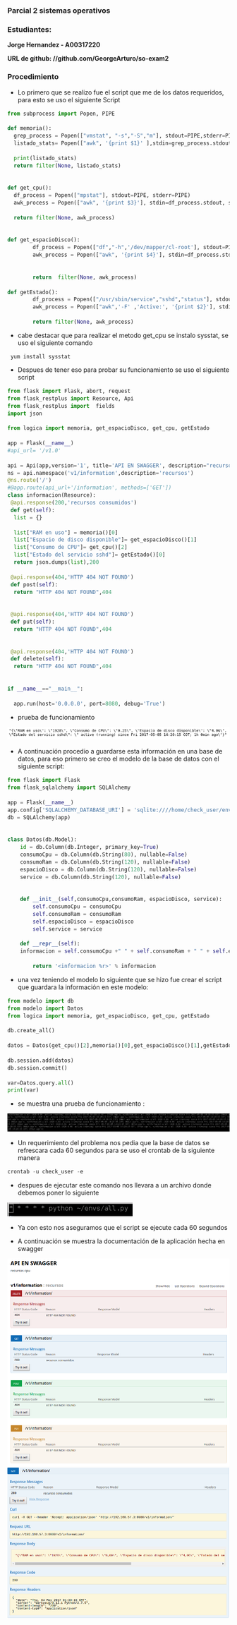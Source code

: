 
### Parcial 2 sistemas operativos

### Estudiantes: 
**Jorge Hernandez - A00317220**

**URL de github: //github.com/GeorgeArturo/so-exam2**

### Procedimiento

* Lo primero que se realizo fue el script que me de los datos requeridos, para esto se uso el siguiente Script

``` python
from subprocess import Popen, PIPE

def memoria():
  grep_process = Popen(["vmstat", "-s","-S","m"], stdout=PIPE,stderr=PIPE)
  listado_stats= Popen(["awk", '{print $1}' ],stdin=grep_process.stdout, stdout=PIPE, stderr=PIPE).communicate()[0].split('\n')

  print(listado_stats)
  return filter(None, listado_stats)


def get_cpu():
  df_process = Popen(["mpstat"], stdout=PIPE, stderr=PIPE)
  awk_process = Popen(["awk", '{print $3}'], stdin=df_process.stdout, stdout=PIPE, stderr=PIPE).communicate()[0].split('\n')

  return filter(None, awk_process)


def get_espacioDisco():
        df_process = Popen(["df","-h",'/dev/mapper/cl-root'], stdout=PIPE, stderr=PIPE)
        awk_process = Popen(["awk", '{print $4}'], stdin=df_process.stdout, stdout=PIPE, stderr=PIPE).communicate()[0].split('\n')


        return  filter(None, awk_process)

def getEstado():
        df_process = Popen(["/usr/sbin/service","sshd","status"], stdout=PIPE, stderr=PIPE)
        awk_process = Popen(["awk",'-F' ,'Active:', '{print $2}'], stdin=df_process.stdout, stdout=PIPE, stderr=PIPE).communicate()[0].split('\n')

        return filter(None, awk_process)
```
* cabe destacar que para realizar el metodo get_cpu se instalo sysstat, se uso el siguiente comando

```
 yum install sysstat
 ```
 * Despues de tener eso para probar su funcionamiento se uso el siguiente script
  
``` python
from flask import Flask, abort, request
from flask_restplus import Resource, Api
from flask_restplus import  fields
import json

from logica import memoria, get_espacioDisco, get_cpu, getEstado

app = Flask(__name__)
#api_url= '/v1.0'

api = Api(app,version='1', title='API EN SWAGGER', description="recursos cpu")
ns = api.namespace('v1/information',description='recursos')
@ns.route('/')
#@app.route(api_url+'/information', methods=['GET'])
class informacion(Resource):
 @api.response(200,'recursos consumidos')
 def get(self):
  list = {}

  list["RAM en uso"] = memoria()[0]
  list["Espacio de disco disponible"]= get_espacioDisco()[1]	
  list["Consumo de CPU"]= get_cpu()[2]
  list["Estado del servicio sshd"]= getEstado()[0]
  return json.dumps(list),200

 @api.response(404,'HTTP 404 NOT FOUND')
 def post(self):
  return "HTTP 404 NOT FOUND",404


 @api.response(404,'HTTP 404 NOT FOUND')
 def put(self):
  return "HTTP 404 NOT FOUND",404


 @api.response(404,'HTTP 404 NOT FOUND')
 def delete(self):
  return "HTTP 404 NOT FOUND",404


if __name__=="__main__":

  app.run(host='0.0.0.0', port=8080, debug='True')

```
* prueba de funcionamiento

![GitHub Logo0](Imagenes/func.png)



* A continuación procedio a guardarse esta información en una base de datos, para eso primero se creo el modelo de la base de datos con el siguiente script:

``` python
from flask import Flask
from flask_sqlalchemy import SQLAlchemy

app = Flask(__name__)
app.config['SQLALCHEMY_DATABASE_URI'] = 'sqlite:////home/check_user/envs/prueba.db'
db = SQLAlchemy(app)


class Datos(db.Model):
    id = db.Column(db.Integer, primary_key=True)
    consumoCpu = db.Column(db.String(80), nullable=False)
    consumoRam = db.Column(db.String(120), nullable=False)
    espacioDisco = db.Column(db.String(120), nullable=False)
    service = db.Column(db.String(120), nullable=False)


    def __init__(self,consumoCpu,consumoRam, espacioDisco, service):
        self.consumoCpu = consumoCpu
        self.consumoRam = consumoRam
        self.espacioDisco = espacioDisco
        self.service = service

    def __repr__(self):
	informacion = self.consumoCpu +" " + self.consumoRam + " " + self.espacioDisco+ " " + self.service

        return '<informacion %r>' % informacion
```

* una vez teniendo el modelo lo siguiente que se hizo fue crear el script que guardara la información en este modelo:

``` python
from modelo import db
from modelo import Datos
from logica import memoria, get_espacioDisco, get_cpu, getEstado

db.create_all()

datos = Datos(get_cpu()[2],memoria()[0],get_espacioDisco()[1],getEstado()[0] )

db.session.add(datos)
db.session.commit()

var=Datos.query.all()
print(var)
```
* se muestra una prueba de funcionamiento :

![GitHub Logo0](Imagenes/baseDatos.png)

* Un requerimiento del problema nos pedia que la base de datos se refrescara cada 60 segundos para se uso el crontab de la siguiente manera

``` python
crontab -u check_user -e
```
* despues de ejecutar este comando nos llevara a un archivo donde debemos poner lo siguiente


![GitHub Logo0](Imagenes/save.png)


* Ya con esto nos aseguramos que el script se ejecute cada 60 segundos

* A continuación se muestra la documentación de la aplicación hecha en swagger

![GitHub Logo0](Imagenes/swagger1.png)
![GitHub Logo0](Imagenes/swagger2.png)
